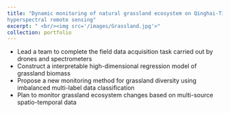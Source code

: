 ```yaml
---
title: "Dynamic monitoring of natural grassland ecosystem on Qinghai-Tibet Plateau based on
hyperspectral remote sensing"
excerpt: " <br/><img src='/images/Grassland.jpg'>"
collection: portfolio
---
```


*  Lead a team to complete the field data acquisition task carried out by drones and spectrometers
*  Construct a interpretable high-dimensional regression model of grassland biomass
*  Propose a new monitoring method for grassland diversity using imbalanced multi-label data classification
*  Plan to monitor grassland ecosystem changes based on multi-source spatio-temporal data
